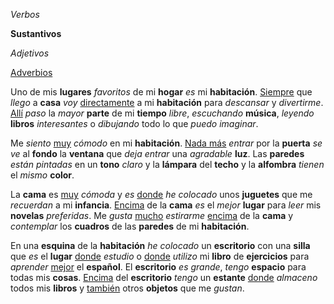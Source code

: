 <link rel="stylesheet" href="styles.css">

_Verbos_

__Sustantivos__

<i>Adjetivos</i>

<u>Adverbios</u>

Uno de mis __lugares__ <i>favoritos</i> de mi __hogar__ _es_ mi __habitación__. <u>Siempre</u> que _llego_ a __casa__ _voy_ <u>directamente</u> a mi __habitación__ para _descansar_ y _divertirme_. <u>Allí</u> _paso_ la <i>mayor</i> __parte__ de mi __tiempo__ <i>libre</i>, _escuchando_ __música__, _leyendo_ __libros__ <i>interesantes</i> o _dibujando_ todo lo que _puedo imaginar_.

Me _siento_ <u>muy</u> <i>cómodo</i> en mi __habitación__. <u>Nada más</u> _entrar_ por la __puerta__ _se ve_ al __fondo__ la __ventana__ que _deja_ _entrar_ una <i>agradable</i> __luz__. Las __paredes__ _están_ <i>pintadas</i> en un __tono__ <i>claro</i> y la __lámpara__ del __techo__ y la __alfombra__ _tienen_ el <i>mismo</i> __color__.

La __cama__ es <u>muy</u> <i>cómoda</i> y _es_ <u>donde</u> _he colocado_ unos __juguetes__ que me _recuerdan_ a mi __infancia__. <u>Encima</u> de la __cama__ _es_ el <i>mejor</i> __lugar__ para _leer_ mis __novelas__ <i>preferidas</i>. Me _gusta_ <u>mucho</u> _estirarme_ <u>encima</u> de la __cama__ y _contemplar_ los __cuadros__ de las __paredes__ de mi __habitación__.

En una __esquina__ de la __habitación__ _he colocado_ un __escritorio__ con una __silla__ que _es_ el __lugar__ <u>donde</u> _estudio_ o <u>donde</u> _utilizo_ mi __libro__ de __ejercicios__ para _aprender_ <u>mejor</u> el __español__. El __escritorio__ _es_ <i>grande</i>, _tengo_ __espacio__ para todas mis __cosas__. <u>Encima</u> del __escritorio__ _tengo_ un __estante__ <u>donde</u> _almaceno_ todos mis __libros__ y <u>también</u> otros __objetos__ que me _gustan_.